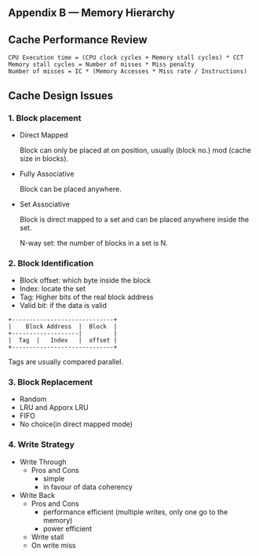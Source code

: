 Appendix B — Memory Hierarchy
---

## Cache Performance Review
```
CPU Execution time = (CPU clock cycles + Memory stall cycles) * CCT
Memory stall cycles = Number of misses * Miss penalty
Number of misses = IC * (Memory Accesses * Miss rate / Instructions)
```

## Cache Design Issues
### 1. Block placement
- Direct Mapped
    
    Block can only be placed at on position, usually (block no.) mod (cache size in blocks).
    
- Fully Associative

    Block can be placed anywhere.

- Set Associative

    Block is direct mapped to a set and can be placed anywhere inside the set.
    
    N-way set: the number of blocks in a set is N.
    
### 2. Block Identification

- Block offset: which byte inside the block
- Index: locate the set
- Tag: Higher bits of the real block address
- Valid bit: if the data is valid
```
+-----------------------------+
|    Block Address  |  Block  |
+-------------------|         |
|  Tag  |   Index   |  offset |
+-----------------------------+
```
Tags are usually compared parallel.


### 3. Block Replacement
- Random
- LRU and Apporx LRU
- FIFO
- No choice(in direct mapped  mode)

### 4. Write Strategy
- Write Through
    - Pros and Cons
        - simple 
        - in favour of data coherency
- Write Back
    - Pros and Cons
        - performance efficient (multiple writes, only one go to the memory)
        - power efficient
    - Write stall
    - On write miss
